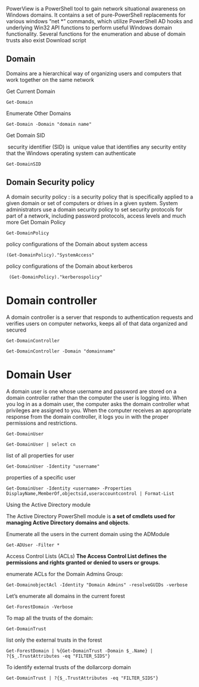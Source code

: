 

PowerView is a PowerShell tool to gain network situational awareness on Windows domains. It contains a set of pure-PowerShell replacements for various windows “net *” commands, which utilize PowerShell AD hooks and underlying Win32 API functions to perform useful Windows domain functionality. Several functions for the enumeration and abuse of domain trusts also exist Download script

## Domain

Domains are a hierarchical way of organizing users and computers that work together on the same network

Get Current Domain

~~~
Get-Domain
~~~

Enumerate Other Domains

~~~
Get-Domain -Domain "domain name"
~~~


Get Domain SID

 security identifier (SID) is  unique value that identifies any security entity that the Windows operating system can authenticate

~~~
Get-DomainSID
~~~


## Domain Security policy

A domain security policy : is a security policy that is specifically applied to a given domain or set of computers or drives in a given system. System administrators use a domain security policy to set security protocols for part of a network, including password protocols, access levels and much more Get Domain Policy

~~~
Get-DomainPolicy
~~~

policy configurations of the Domain about system access

~~~
(Get-DomainPolicy)."SystemAccess"
~~~

policy configurations of the Domain about kerberos

~~~
 (Get-DomainPolicy)."kerberospolicy"
~~~


# Domain controller

A domain controller is a server that responds to authentication requests and verifies users on computer networks, keeps all of that data organized and secured

~~~
Get-DomainController
~~~


~~~
Get-DomainController -Domain "domainname"
~~~

# Domain User

A domain user is one whose username and password are stored on a domain controller rather than the computer the user is logging into. When you log in as a domain user, the computer asks the domain controller what privileges are assigned to you. When the computer receives an appropriate response from the domain controller, it logs you in with the proper permissions and restrictions.


~~~
Get-DomainUser
~~~


~~~
Get-DomainUser | select cn
~~~

list of all properties for user

~~~
Get-DomainUser -Identity "username"
~~~


properties of a specific user


~~~
Get-DomainUser -Identity <username> -Properties DisplayName,MemberOf,objectsid,useraccountcontrol | Format-List
~~~


Using the Active Directory module


The Active Directory PowerShell module is **a set of cmdlets used for managing Active Directory domains and objects**.

Enumerate all the users in the current domain using the ADModule

~~~
Get-ADUser -Filter *
~~~



Access Control Lists (ACLs) **The Access Control List defines the permissions and rights granted or denied to users or groups**.


enumerate ACLs for the Domain Admins Group:

~~~
Get-DomainobjectAcl -Identity "Domain Admins" -resolveGUIDs -verbose
~~~



Let’s enumerate all domains in the current forest


~~~
Get-ForestDomain -Verbose
~~~

To map all the trusts of the domain:

~~~
Get-DomainTrust
~~~


list only the external trusts in the  forest

~~~
Get-ForestDomain | %{Get-DomainTrust -Domain $_.Name} |
?{$_.TrustAttributes -eq "FILTER_SIDS"}
~~~

To identify external trusts of the dollarcorp domain

~~~
Get-DomainTrust | ?{$_.TrustAttributes -eq "FILTER_SIDS"}
~~~





